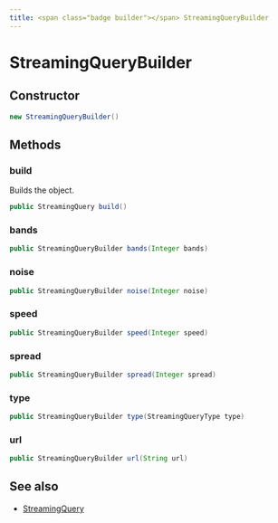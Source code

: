 ```yaml
---
title: <span class="badge builder"></span> StreamingQueryBuilder
---
```

# <span class="badge builder"></span> StreamingQueryBuilder

## Constructor

```java
new StreamingQueryBuilder()
```
## Methods

### <span class="badge object-method"></span> build

Builds the object.

```java
public StreamingQuery build()
```

### <span class="badge object-method"></span> bands

```java
public StreamingQueryBuilder bands(Integer bands)
```

### <span class="badge object-method"></span> noise

```java
public StreamingQueryBuilder noise(Integer noise)
```

### <span class="badge object-method"></span> speed

```java
public StreamingQueryBuilder speed(Integer speed)
```

### <span class="badge object-method"></span> spread

```java
public StreamingQueryBuilder spread(Integer spread)
```

### <span class="badge object-method"></span> type

```java
public StreamingQueryBuilder type(StreamingQueryType type)
```

### <span class="badge object-method"></span> url

```java
public StreamingQueryBuilder url(String url)
```

## See also

 * <span class="badge object-type-class"></span> [StreamingQuery](./object-StreamingQuery.md)
